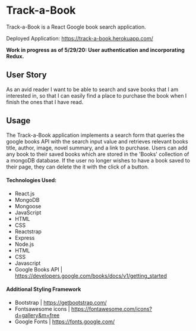 # Track-a-Book

Track-a-Book is a React Google book search application.

Deployed Application: https://track-a-book.herokuapp.com/

**Work in progress as of 5/29/20: User authentication and incorporating Redux.**

## User Story

As an avid reader I want to be able to search and save books that I am interested in, so that I can easily find a place to purchase the book when I finish the ones that I have read.

## Usage

The Track-a-Book application implements a search form that queries the google books API with the search input value and retrieves relevant books title, author, image, novel summary, and a link to purchase.
Users can add any book to their saved books which are stored in the 'Books' collection of a mongoDB database. If the user no longer wishes to have a book saved to their page, they can delete the it with the click of a button.

#### Technologies Used:

- React.js
- MongoDB
- Mongoose
- JavaScript
- HTML
- CSS
- Reactstrap
- Express
- Node.js
- HTML
- CSS
- Javascript
- Google Books API | https://developers.google.com/books/docs/v1/getting_started

#### Additional Styling Framework

- Bootstrap | https://getbootstrap.com/
- Fontsawesome icons | https://fontawesome.com/icons?d=gallery&m=free
- Google Fonts | https://fonts.google.com/
